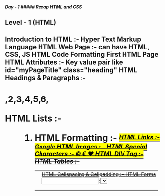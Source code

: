 ##### Day - 1 ##### Recap HTML and CSS ########
Level - 1 (HTML)
--------------
Introduction to HTML :- Hyper Text Markup Language
HTML Web Page :- can have HTML, CSS, JS
HTML Code Formatting
First HTML Page
HTML Attributes :- Key value pair like id="myPageTitle" class="heading"
HTML Headings & Paragraphs :- <h1>,2,3,4,5,6, <p>
HTML Lists :- <ul> <ol> <li>
HTML Formatting :- <b> <s> <strong> <i> <u> <sup> <sub> <mark>
HTML Links :- <a href="www.google.com">Google</a>
HTML Images :- <img src="path" alt="">
HTML Special Characters :- &copy; &euro; &hearts;
HTML DIV Tag :- <div>
HTML Tables :- <table> <tr> <th> <td>
HTML Cellspacing & Cellpadding :- <cellspacing> <cellpadding>
HTML Forms <form> <input> <select> <textarea> <checkbox> <radio>
HTML Quiz
HTML Projects
--------------
Level - 2 (CSS)
--------------
Introduction to CSS :- Cascading Style Sheets
Styling with CSS :- inline css (style attribute in the tag), internal css (<style> tag), external css (.css)
CSS Selectors :- * . #   a+b      a~b      a,b      a b   :first-letter :first-line
CSS Units & Comments :- px, em, rem, %, vw, vh /* */
CSS Backgrounds :- background-, color, position, repeat
CSS Borders :- border: 1px solid black, border-top, -bottom, -left, -right
CSS Margins :- margin: 10px 10px, margin-top, -bottom, -left, -right
CSS Padding :- padding: 10px 10px, padding-top, -bottom, -left, -right
CSS Height/ Width :- height: 100px, width: 20vw
CSS Box Model :- inline, block, inline-block
Alignment & z-index :- top, bottom, left, right, position, z-index
Default Browser Styles
CSS Text :- text-transform, text-shadow, text-align, direction: rtl; text-decoration; letter-spacing;  word-spacing;
Website Layout :- 5 HTML layout
CSS Fonts :- font-size, font-weight, color
CSS Links :- :link, :visited, :hover, :active
CSS Display :- display: flex, position: absolute, fixed, relative, static
CSS Overflow :- overflow: visible, hidden, scroll, auto overflow-x: visible, overflow-y: hidden
Bootstrap :- !bcdn, bg- btn-primary, 
CSS Theme Development
SASS & LESS
Responsive Web Design – Media Queries
CSS Quiz
CSS Projects
----------------------
 ##### Day - 2 ##### JS Introduction ########
Level - 3 (JavaScript)
----------------------
JS Introduction
JS Syntax
JS Operators
JS Data Types
JS Popup boxes
JS Conditional Statements
JS for loops
JS while loops
JS Switch statements
JS Functions
JS Additional Informations
JS Quiz
JS Projects


What is JS?
Most popular programming language of the Web.
JavaScript is already running in your browser on your computer, on your tablet, and on your smart-phone.
JavaScript is free to use for everyone.

Interpreted
Event-based
Platform independent
Can do both client side and server side programming
Dynamically typed language i.e. 
var a = 10, 
a = true,
a = 10.5,
a = "hello"

Interactive web pages:
Interactivity - type something in google and it shows you some results in suggestion, clicks, hover, expand collapse, forms to fill information

Advantages of JS?
    1. Speed - interpreted, no need of compilation like Java, C
    2. Simplicity - no need of heavy setups, IDEs, library inclusion etc.
    3. Popularity - supported by all browser be it mobile, ipad, laptop
    4. Interoperability - works perfect with other programming languages
    5. Server Load - reduces load on the server for things like form input validations
    6. Rich interfaces - drag and drop, chat bot, chat application like FB/Twitter etc
    7. less overheads - built-in functions

Disadvantages of JavaScript?
    1. CLient side security - code can be inspected
    2. Browser support for new features
    3. Difficulty of debugging
    4. Calculation are slow due to bitwise function 
    5. Rendering may stop due to error in the code


How JS works?
 single threaded, instruction execute sequentially
 browser comes with a JS engine, no need to download something separately

 call stack - keep track of multiple requests

 Applications of JS?
 Web development
 Web application
 Server Application
 Games
 Smartwatch applications
 Mobile applications

Getting started with JS
    Inline scripts
    Internal scripts
    External scripts


Syntax:
    Whitespace are ignored
    semicolon are optional
    case sensitive
    comments

Operators
    Assignment =
    Arithmetic +, -, *, /, %
    Comparison > < <= >= != ==
    Logical a && b, a > 10 || b < 20
    Bitwise 
    String +
    Other ++ --

Data types
Primitive [declared with var, string, number, boolean, undefined, null]
Non-primitive (reference) [object, arrays]

JS popups:
    alert
    confirm
    prompt

Conditional statements:
    if
    else if
    else
    nested if else

JavaScript loops
for(var i=0; i< 10; i++){

}

var a = 0; 
// var a = 10;
while(a < 10>){
    if(a === 3) {
        break;
    }
    a++;
}

var a = 0;
do {
    a++;
} while(a < 10)


true && true ==> true
true && false ==> false
false && true ==> false
false && false ==> false

true || true ==> true
true || false ==> true
false || true ==> true
false || false ==> false
